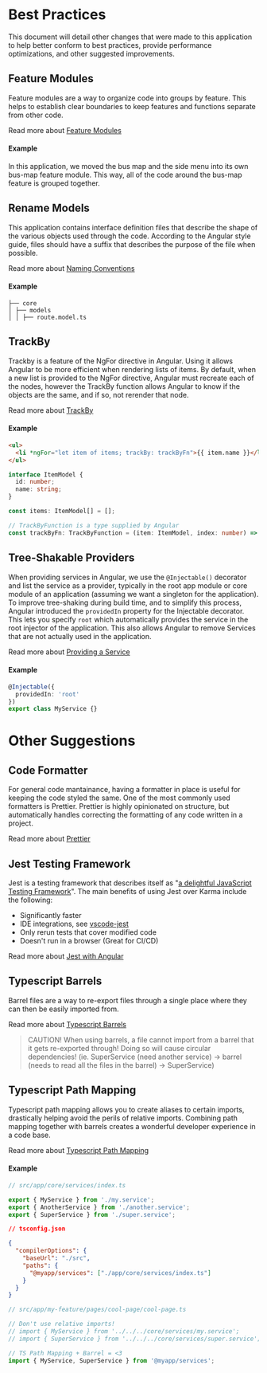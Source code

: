 # Best Practices

This document will detail other changes that were made to this application
to help better conform to best practices, provide performance optimizations,
and other suggested improvements.

## Feature Modules

Feature modules are a way to organize code into groups by feature. This helps
to establish clear boundaries to keep features and functions separate from
other code.

Read more about [Feature Modules](https://angular.io/guide/styleguide#feature-modules)

#### Example

In this application, we moved the bus map and the side menu into its own bus-map
feature module. This way, all of the code around the bus-map feature is grouped
together.

## Rename Models

This application contains interface definition files that describe the shape
of the various objects used through the code. According to the Angular
style guide, files should have a suffix that describes the purpose of the file
when possible.

Read more about [Naming Conventions](https://angular.io/guide/styleguide#separate-file-names-with-dots-and-dashes)

#### Example

```
├── core
│ ├── models
│ │ ├── route.model.ts
```

## TrackBy

Trackby is a feature of the NgFor directive in Angular. Using it allows Angular
to be more efficient when rendering lists of items. By default, when a new list
is provided to the NgFor directive, Angular must recreate each of the nodes,
however the TrackBy function allows Angular to know if the objects are the same,
and if so, not rerender that node.

Read more about [TrackBy](https://angular.io/guide/template-syntax#ngfor-with-trackby)

#### Example

```html
<ul>
  <li *ngFor="let item of items; trackBy: trackByFn">{{ item.name }}</li>
</ul>
```

```typescript
interface ItemModel {
  id: number;
  name: string;
}

const items: ItemModel[] = [];

// TrackByFunction is a type supplied by Angular
const trackByFn: TrackByFunction = (item: ItemModel, index: number) => item.id;
```

## Tree-Shakable Providers

When providing services in Angular, we use the `@Injectable()` decorator and
list the service as a provider, typically in the root app module or core module
of an application (assuming we want a singleton for the application). To improve
tree-shaking during build time, and to simplify this process, Angular introduced
the `providedIn` property for the Injectable decorator. This lets you specify
`root` which automatically provides the service in the root injector of the
application. This also allows Angular to remove Services that are not actually
used in the application.

Read more about [Providing a Service](https://angular.io/guide/styleguide#providing-a-service)

#### Example

```typescript
@Injectable({
  providedIn: 'root'
})
export class MyService {}
```

# Other Suggestions

## Code Formatter

For general code mantainance, having a formatter in place is useful for keeping
the code styled the same. One of the most commonly used formatters is Prettier.
Prettier is highly opinionated on structure, but automatically handles correcting
the formatting of any code written in a project.

Read more about [Prettier](https://prettier.io/docs/en/why-prettier.html)

## Jest Testing Framework

Jest is a testing framework that describes itself as "[a delightful JavaScript
Testing Framework](https://jestjs.io)". The main benefits of using Jest over
Karma include the following:

- Significantly faster
- IDE integrations, see [vscode-jest](https://marketplace.visualstudio.com/items?itemName=Orta.vscode-jest)
- Only rerun tests that cover modified code
- Doesn't run in a browser (Great for CI/CD)

Read more about [Jest with Angular](https://www.xfive.co/blog/testing-angular-faster-jest/)

## Typescript Barrels

Barrel files are a way to re-export files through a single place where they
can then be easily imported from.

Read more about [Typescript Barrels](https://basarat.gitbooks.io/typescript/docs/tips/barrel.html)

> CAUTION! When using barrels, a file cannot import from a barrel that it
> gets re-exported through! Doing so will cause circular dependencies!
> (ie. SuperService (need another service) -> barrel (needs to read all the files
> in the barrel) -> SuperService)

## Typescript Path Mapping

Typescript path mapping allows you to create aliases to certain imports,
drastically helping avoid the perils of relative imports. Combining path mapping
together with barrels creates a wonderful developer experience in a code base.

Read more about [Typescript Path Mapping](https://www.typescriptlang.org/docs/handbook/module-resolution.html#path-mapping)

#### Example

```typescript
// src/app/core/services/index.ts

export { MyService } from './my.service';
export { AnotherService } from './another.service';
export { SuperService } from './super.service';
```

```json
// tsconfig.json

{
  "compilerOptions": {
    "baseUrl": "./src",
    "paths": {
      "@myapp/services": ["./app/core/services/index.ts"]
    }
  }
}
```

```typescript
// src/app/my-feature/pages/cool-page/cool-page.ts

// Don't use relative imports!
// import { MyService } from '../../../core/services/my.service';
// import { SuperService } from '../../../core/services/super.service';

// TS Path Mapping + Barrel = <3
import { MyService, SuperService } from '@myapp/services';
```
